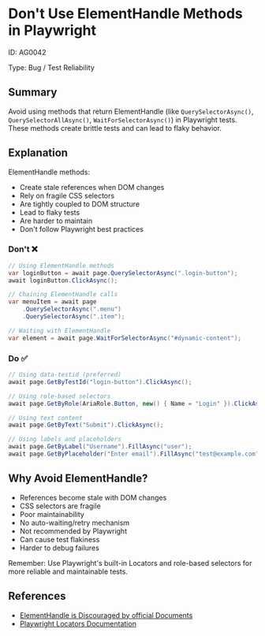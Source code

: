 # Don't Use ElementHandle Methods in Playwright

ID: AG0042

Type: Bug / Test Reliability

## Summary

Avoid using methods that return ElementHandle (like `QuerySelectorAsync()`, `QuerySelectorAllAsync()`, `WaitForSelectorAsync()`) in Playwright tests. These methods create brittle tests and can lead to flaky behavior.

## Explanation

ElementHandle methods:

- Create stale references when DOM changes
- Rely on fragile CSS selectors
- Are tightly coupled to DOM structure
- Lead to flaky tests
- Are harder to maintain
- Don't follow Playwright best practices

### Don't ❌

```csharp
// Using ElementHandle methods
var loginButton = await page.QuerySelectorAsync(".login-button");
await loginButton.ClickAsync();

// Chaining ElementHandle calls
var menuItem = await page
    .QuerySelectorAsync(".menu")
    .QuerySelectorAsync(".item");

// Waiting with ElementHandle
var element = await page.WaitForSelectorAsync("#dynamic-content");
```

### Do ✅

```csharp
// Using data-testid (preferred)
await page.GetByTestId("login-button").ClickAsync();

// Using role-based selectors
await page.GetByRole(AriaRole.Button, new() { Name = "Login" }).ClickAsync();

// Using text content
await page.GetByText("Submit").ClickAsync();

// Using labels and placeholders
await page.GetByLabel("Username").FillAsync("user");
await page.GetByPlaceholder("Enter email").FillAsync("test@example.com");
```

## Why Avoid ElementHandle?

- References become stale with DOM changes
- CSS selectors are fragile
- Poor maintainability
- No auto-waiting/retry mechanism
- Not recommended by Playwright
- Can cause test flakiness
- Harder to debug failures

Remember: Use Playwright's built-in Locators and role-based selectors for more reliable and maintainable tests.

## References

- [ElementHandle is Discouraged by official Documents](https://playwright.dev/dotnet/docs/api/class-elementhandle)
- [Playwright Locators Documentation](https://playwright.dev/docs/locators)